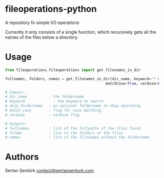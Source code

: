 # fileoperations-python
A repository fo simple I/O operations

Currently it only consists of a single function, which recursively gets all the names of the files below a directory. 

Usage
=======

```python
from fileoperations.fileoperations import get_filenames_in_dir

fullnames, folders, names = get_filenames_in_dir(dir_name, keyword='*.mp3', skip_foldername='', 
                                              matchCase=True, verbose=False)

# Inputs:
# dir_name          : the foldername
# keyword	          :	the keyword to search
# skip_foldername   : an optional foldername to skip searching
# match_case        : flag for case matching
# verbose           : verbose flag

# Outputs:
# fullnames         : list of the fullpaths of the files found
# folder            : list of the folders of the files
# names             : list of the filenames without the foldername
```

Authors
=======

Sertan Şentürk	contact@sertansenturk.com
